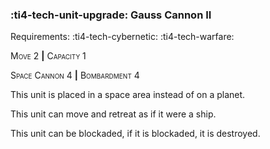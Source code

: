 ### :ti4-tech-unit-upgrade: **Gauss Cannon II**

Requirements: :ti4-tech-cybernetic: :ti4-tech-warfare:

<span style="font-variant:small-caps;">Move 2</span> __|__ <span style="font-variant:small-caps;">Capacity 1</span>

<span style="font-variant:small-caps;">Space Cannon</span> 4 __|__ <span style="font-variant:small-caps;">Bombardment</span> 4

This unit is placed in a space area instead of on a planet.

This unit can move and retreat as if it were a ship.

This unit can be blockaded, if it is blockaded, it is destroyed.
